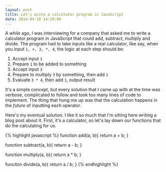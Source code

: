 ```yaml
---
layout: post
title: Let's write a calculator program in JavaScript
date: 2014-04-18 14:29:00
---
```


A while ago, I was interviewing for a company that asked me to write a calculator program in JavaScript that could add, subtract, multiply and divide. The program had to take inputs like a real calculator, like say, when you input `1, +, 3, *, 4`, the logic at each step should be:

1. Accept input `1`
2. Prepare `1` to be added to something
3. Accept input `3`
4. Prepare to multiply `3` by something, then add `1`
5. Evaluate `3 * 4`, then add `1`, output result

It's a simple concept, but every solution that I came up with at the time was verbose, complicated to follow and took too many lines of code to implement. The thing that hung me up was that the calculation happens in the *future* of inputting each operator.

Here's my eventual solution. I like it so much that I'm sitting here writing a blog post about it. First, it's a calculator, so let's lay down our functions that do the calculating for us.

{% highlight javascript %}
function add(a, b){
  return a + b;
}

function subtract(a, b){
  return a - b;
}

function multiply(a, b){
  return a * b;
}

funciton divide(a, b){
  return a / b;
}
{% endhighlight %}



